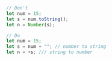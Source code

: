 ```jsx title='Number to string'
// Don't
let num = 15;
let s = num.toString();
let n = Number(s);

// Do
let num = 15;
let s = num + ""; // number to string
let n = +s; /// string to number
```
